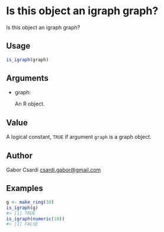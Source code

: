 # Is this object an igraph graph?

Is this object an igraph graph?

## Usage

``` r
is_igraph(graph)
```

## Arguments

- graph:

  An R object.

## Value

A logical constant, `TRUE` if argument `graph` is a graph object.

## Author

Gabor Csardi <csardi.gabor@gmail.com>

## Examples

``` r
g <- make_ring(10)
is_igraph(g)
#> [1] TRUE
is_igraph(numeric(10))
#> [1] FALSE
```
